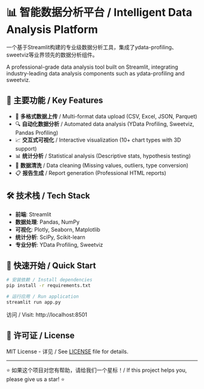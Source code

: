 # 📊 智能数据分析平台 / Intelligent Data Analysis Platform

一个基于Streamlit构建的专业级数据分析工具，集成了ydata-profiling、sweetviz等业界领先的数据分析组件。

A professional-grade data analysis tool built on Streamlit, integrating industry-leading data analysis components such as ydata-profiling and sweetviz.

## 🚀 主要功能 / Key Features

- 📁 **多格式数据上传** / Multi-format data upload (CSV, Excel, JSON, Parquet)
- 🔍 **自动化数据分析** / Automated data analysis (YData Profiling, Sweetviz, Pandas Profiling)
- 📈 **交互式可视化** / Interactive visualization (10+ chart types with 3D support)
- 📊 **统计分析** / Statistical analysis (Descriptive stats, hypothesis testing)
- 🧹 **数据清洗** / Data cleaning (Missing values, outliers, type conversion)
- 📋 **报告生成** / Report generation (Professional HTML reports)

## 🛠️ 技术栈 / Tech Stack

- **前端**: Streamlit
- **数据处理**: Pandas, NumPy
- **可视化**: Plotly, Seaborn, Matplotlib
- **统计分析**: SciPy, Scikit-learn
- **专业分析**: YData Profiling, Sweetviz

## 🚀 快速开始 / Quick Start

```bash
# 安装依赖 / Install dependencies
pip install -r requirements.txt

# 运行应用 / Run application
streamlit run app.py
```

访问 / Visit: http://localhost:8501

## 📄 许可证 / License

MIT License - 详见 / See [LICENSE](LICENSE) file for details.

---

⭐ 如果这个项目对您有帮助，请给我们一个星标！/ If this project helps you, please give us a star! ⭐
